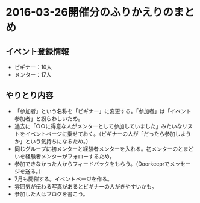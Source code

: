 # 2016-03-26開催分のふりかえりのまとめ


## イベント登録情報

  * ビギナー：10人
  * メンター：17人

## やりとり内容

  * 「参加者」という名称を「ビギナー」に変更する。「参加者」は「イベント参加者」と紛らわしいため。
  * 過去に「○○に得意な人がメンターとして参加していました」みたいなリストをイベントページに乗せておく。（ビギナーの人が「だったら参加しようか」という気持ちになるため。）
  * 同じグループに初メンターと経験者メンターを入れる。初メンターのとまどいを経験者メンターがフォローするため。
  * 参加できなかった人からフィードバックをもらう。（Doorkeeprでメッセージを送る。）
  * 7月も開催する。イベントページを作る。
  * 雰囲気が伝わる写真があるとビギナーの人がきやすいかも。
  * 参加した人はブログを書こう。
